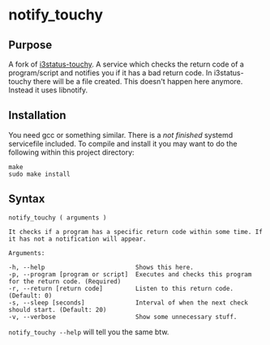 # notify\_touchy


## Purpose
A fork of [i3status-touchy](https://github.com/Bandie/i3status-touchy). 
A service which checks the return code of a program/script and notifies you if it has a bad return code. 
In i3status-touchy there will be a file created. This doesn't happen here anymore. Instead it uses libnotify.


## Installation
You need gcc or something similar. There is a *not finished* systemd servicefile included. 
To compile and install it you may want to do the following within this project directory:

```
make
sudo make install
```


## Syntax

```
notify_touchy ( arguments )

It checks if a program has a specific return code within some time. If it has not a notification will appear.

Arguments:

-h, --help                         Shows this here.
-p, --program [program or script]  Executes and checks this program for the return code. (Required)
-r, --return [return code]         Listen to this return code. (Default: 0)
-s, --sleep [seconds]              Interval of when the next check should start. (Default: 20)
-v, --verbose                      Show some unnecessary stuff.

```

`notify_touchy --help` will tell you the same btw.


